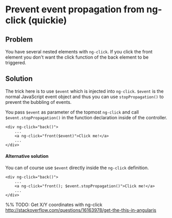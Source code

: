 # Prevent event propagation from ng-click (quickie)

## Problem

You have several nested elements with `ng-click`. If you click the front element you don't want the click function of
the back element to be triggered.


## Solution

The trick here is to use `$event` which is injected into `ng-click`. `$event` is the normal JavaScript event object
and thus you can use `stopPropagation()` to prevent the bubbling of events.

You pass `$event` as parameter of the topmost `ng-click` and call `$event.stopPropagation()` in the function
declaration inside of the controller.

~~~~~~~~
<div ng-click="back()">
    ...
    <a ng-click="front($event)">Click me!</a>
    ...
</div>
~~~~~~~~


#### Alternative solution

You can of course use `$event` directly inside the `ng-click` definition.

~~~~~~~~
<div ng-click="back()">
    ...
    <a ng-click="front(); $event.stopPropagation()">Click me!</a>
    ...
</div>
~~~~~~~~


%% TODO: Get X/Y coordinates with ng-click http://stackoverflow.com/questions/16163978/get-the-this-in-angularjs
